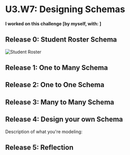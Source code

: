 # U3.W7: Designing Schemas


#### I worked on this challenge [by myself, with: ]


## Release 0: Student Roster Schema
![Student Roster](../../imgs/1_student_roster.jpg)


## Release 1: One to Many Schema
<!-- display your image inline here -->


## Release 2: One to One Schema
<!-- display your image inline here -->


## Release 3: Many to Many Schema
<!-- display your image inline here -->


## Release 4: Design your own Schema
Description of what you're modeling:

<!-- display your one-to-one image inline here -->
<!-- display your many-to-many image inline here -->

## Release 5: Reflection
